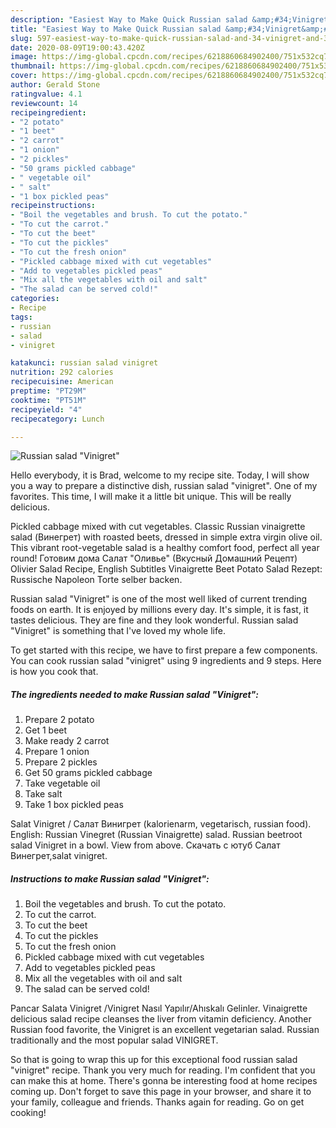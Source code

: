 ```yaml
---
description: "Easiest Way to Make Quick Russian salad &amp;#34;Vinigret&amp;#34;"
title: "Easiest Way to Make Quick Russian salad &amp;#34;Vinigret&amp;#34;"
slug: 597-easiest-way-to-make-quick-russian-salad-and-34-vinigret-and-34
date: 2020-08-09T19:00:43.420Z
image: https://img-global.cpcdn.com/recipes/6218860684902400/751x532cq70/russian-salad-vinigret-recipe-main-photo.jpg
thumbnail: https://img-global.cpcdn.com/recipes/6218860684902400/751x532cq70/russian-salad-vinigret-recipe-main-photo.jpg
cover: https://img-global.cpcdn.com/recipes/6218860684902400/751x532cq70/russian-salad-vinigret-recipe-main-photo.jpg
author: Gerald Stone
ratingvalue: 4.1
reviewcount: 14
recipeingredient:
- "2 potato"
- "1 beet"
- "2 carrot"
- "1 onion"
- "2 pickles"
- "50 grams pickled cabbage"
- " vegetable oil"
- " salt"
- "1 box pickled peas"
recipeinstructions:
- "Boil the vegetables and brush. To cut the potato."
- "To cut the carrot."
- "To cut the beet"
- "To cut the pickles"
- "To cut the fresh onion"
- "Pickled cabbage mixed with cut vegetables"
- "Add to vegetables pickled peas"
- "Mix all the vegetables with oil and salt"
- "The salad can be served cold!"
categories:
- Recipe
tags:
- russian
- salad
- vinigret

katakunci: russian salad vinigret 
nutrition: 292 calories
recipecuisine: American
preptime: "PT29M"
cooktime: "PT51M"
recipeyield: "4"
recipecategory: Lunch

---
```



![Russian salad &#34;Vinigret&#34;](https://img-global.cpcdn.com/recipes/6218860684902400/751x532cq70/russian-salad-vinigret-recipe-main-photo.jpg)

Hello everybody, it is Brad, welcome to my recipe site. Today, I will show you a way to prepare a distinctive dish, russian salad &#34;vinigret&#34;. One of my favorites. This time, I will make it a little bit unique. This will be really delicious.

Pickled cabbage mixed with cut vegetables. Classic Russian vinaigrette salad (Винегрет) with roasted beets, dressed in simple extra virgin olive oil. This vibrant root-vegetable salad is a healthy comfort food, perfect all year round! Готовим дома Салат &#34;Оливье&#34; (Вкусный Домашний Рецепт) Olivier Salad Recipe, English Subtitles Vinaigrette Beet Potato Salad Rezept: Russische Napoleon Torte selber backen.

Russian salad &#34;Vinigret&#34; is one of the most well liked of current trending foods on earth. It is enjoyed by millions every day. It's simple, it is fast, it tastes delicious. They are fine and they look wonderful. Russian salad &#34;Vinigret&#34; is something that I've loved my whole life.


To get started with this recipe, we have to first prepare a few components. You can cook russian salad &#34;vinigret&#34; using 9 ingredients and 9 steps. Here is how you cook that.

<!--inarticleads1-->

##### The ingredients needed to make Russian salad &#34;Vinigret&#34;:

1. Prepare 2 potato
1. Get 1 beet
1. Make ready 2 carrot
1. Prepare 1 onion
1. Prepare 2 pickles
1. Get 50 grams pickled cabbage
1. Take  vegetable oil
1. Take  salt
1. Take 1 box pickled peas


Salat Vinigret / Салат Винигрет (kalorienarm, vegetarisch, russian food). English: Russian Vinegret (Russian Vinaigrette) salad. Russian beetroot salad Vinigret in a bowl. View from above. Скачать с ютуб Салат Винегрет,salat vinigret. 

<!--inarticleads2-->

##### Instructions to make Russian salad &#34;Vinigret&#34;:

1. Boil the vegetables and brush. To cut the potato.
1. To cut the carrot.
1. To cut the beet
1. To cut the pickles
1. To cut the fresh onion
1. Pickled cabbage mixed with cut vegetables
1. Add to vegetables pickled peas
1. Mix all the vegetables with oil and salt
1. The salad can be served cold!


Pancar Salata Vinigret /Vinigret Nasıl Yapılır/Ahıskalı Gelinler. Vinaigrette delicious salad recipe cleanses the liver from vitamin deficiency. Another Russian food favorite, the Vinigret is an excellent vegetarian salad. Russian traditionally and the most popular salad VINIGRET. 

So that is going to wrap this up for this exceptional food russian salad &#34;vinigret&#34; recipe. Thank you very much for reading. I'm confident that you can make this at home. There's gonna be interesting food at home recipes coming up. Don't forget to save this page in your browser, and share it to your family, colleague and friends. Thanks again for reading. Go on get cooking!
